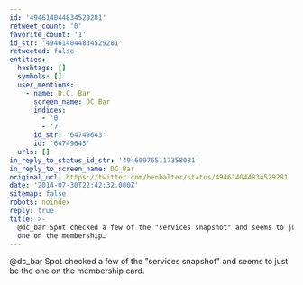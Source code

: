 ```yaml
---
id: '494614044834529281'
retweet_count: '0'
favorite_count: '1'
id_str: '494614044834529281'
retweeted: false
entities:
  hashtags: []
  symbols: []
  user_mentions:
    - name: D.C. Bar
      screen_name: DC_Bar
      indices:
        - '0'
        - '7'
      id_str: '64749643'
      id: '64749643'
  urls: []
in_reply_to_status_id_str: '494609765117358081'
in_reply_to_screen_name: DC_Bar
original_url: https://twitter.com/benbalter/status/494614044834529281
date: '2014-07-30T22:42:32.000Z'
sitemap: false
robots: noindex
reply: true
title: >-
  @dc_bar Spot checked a few of the "services snapshot" and seems to just be the
  one on the membership…
---
```


@dc_bar Spot checked a few of the "services snapshot" and seems to just be the one on the membership card.